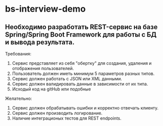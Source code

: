 # bs-interview-demo

## Необходимо разработать REST-сервис на базе Spring/Spring Boot Framework для работы с БД и вывода результата.

Требования:
1.  Сервис представляет из себя "обертку" для создания, удаления и отображения пользователей.
2.  Пользователь должен иметь минимум 5 параметров разных типов.
3.  Сервис должен работать с JSON или XML данными.
4.  Сервис должен валидировать данные в зависимости от их типа.
5. Исходый код на gitHub или подобные

Желательно:

1.  Сервис должен обрабатывать ошибки и корректно отвечать клиенту.
2.  Сервис должен производить логирование.
3.  Наличие интеграционых тестов для REST endpoints.
